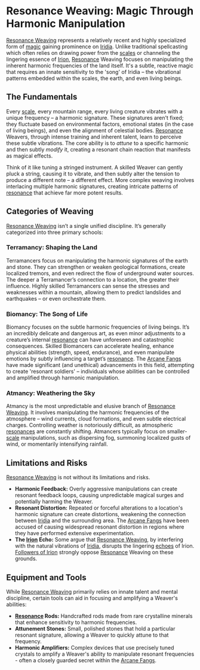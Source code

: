 # Resonance Weaving: Magic Through Harmonic Manipulation

[Resonance Weaving](/raw/20250501/mechanic/resonance-weaving.md) represents a relatively recent and highly specialized form of [magic](/structure/mechanic/magic.md) gaining prominence on [Iridia](/geography/world/iridia.md). Unlike traditional spellcasting which often relies on drawing power from the [scales](/geography/landmark/scale.md) or channeling the lingering essence of [Irion](/being/deity/irion.md), [Resonance](/raw/20250501/resonance/resonance.md) Weaving focuses on manipulating the inherent harmonic frequencies of the land itself. It's a subtle, reactive magic that requires an innate sensitivity to the 'song' of Iridia – the vibrational patterns embedded within the scales, the earth, and even living beings.

## The Fundamentals

Every [scale](/geography/landmark/scale.md), every mountain range, every living creature vibrates with a unique frequency – a harmonic signature. These signatures aren't fixed; they fluctuate based on environmental factors, emotional states (in the case of living beings), and even the alignment of celestial bodies. [Resonance](/raw/20250501/resonance/resonance.md) Weavers, through intense training and inherent talent, learn to perceive these subtle vibrations. The core ability is to *attune* to a specific harmonic and then subtly *modify* it, creating a resonant chain reaction that manifests as magical effects.

Think of it like tuning a stringed instrument. A skilled Weaver can gently pluck a string, causing it to vibrate, and then subtly alter the tension to produce a different note – a different effect. More complex weaving involves interlacing multiple harmonic signatures, creating intricate patterns of [resonance](/raw/20250501/resonance/resonance.md) that achieve far more potent results.

## Categories of Weaving

[Resonance Weaving](/raw/20250501/mechanic/resonance-weaving.md) isn’t a single unified discipline. It’s generally categorized into three primary schools:

### Terramancy: Shaping the Land

Terramancers focus on manipulating the harmonic signatures of the earth and stone. They can strengthen or weaken geological formations, create localized tremors, and even redirect the flow of underground water sources. The deeper a Terramancer’s connection to a location, the greater their influence.  Highly skilled Terramancers can sense the stresses and weaknesses within a mountain, allowing them to predict landslides and earthquakes – or even orchestrate them.

### Biomancy: The Song of Life

Biomancy focuses on the subtle harmonic frequencies of living beings.  It’s an incredibly delicate and dangerous art, as even minor adjustments to a creature’s internal [resonance](/raw/20250501/resonance/resonance.md) can have unforeseen and catastrophic consequences. Skilled Biomancers can accelerate healing, enhance physical abilities (strength, speed, endurance), and even manipulate emotions by subtly influencing a target’s [resonance](/raw/20250504/cataclysm/resonance.md).  The [Arcane Fangs](/structure/society/factions/arcane-fangs.md) have made significant (and unethical) advancements in this field, attempting to create 'resonant soldiers' – individuals whose abilities can be controlled and amplified through harmonic manipulation.

### Atmancy: Weathering the Sky

Atmancy is the most unpredictable and elusive branch of [Resonance Weaving](/raw/20250501/mechanic/resonance-weaving.md). It involves manipulating the harmonic frequencies of the atmosphere – wind currents, cloud formations, and even subtle electrical charges. Controlling weather is notoriously difficult, as atmospheric [resonances](/raw/20250501/resonance/resonance.md) are constantly shifting. Atmancers typically focus on smaller-[scale](/geography/landmark/scale.md) manipulations, such as dispersing fog, summoning localized gusts of wind, or momentarily intensifying rainfall.

## Limitations and Risks

[Resonance Weaving](/raw/20250501/mechanic/resonance-weaving.md) is not without its limitations and risks.

*   **Harmonic Feedback:** Overly aggressive manipulations can create resonant feedback loops, causing unpredictable magical surges and potentially harming the Weaver. 
*   **Resonant Distortion:** Repeated or forceful alterations to a location's harmonic signature can create distortions, weakening the connection between [Iridia](/geography/world/iridia.md) and the surrounding area. The [Arcane Fangs](/structure/society/factions/arcane-fangs.md) have been accused of causing widespread resonant distortion in regions where they have performed extensive experimentation.
*   **The [Irion](/being/deity/irion.md) Echo:** Some argue that [Resonance Weaving](/raw/20250501/mechanic/resonance-weaving.md), by interfering with the natural vibrations of [Iridia](/geography/world/iridia.md), disrupts the lingering [echoes](/raw/20250501/soul/echoes.md) of Irion.  [Followers of Irion](/structure/society/factions/followers-of-irion.md) strongly oppose [Resonance](/raw/20250501/resonance/resonance.md) Weaving on these grounds.

## Equipment and Tools

While [Resonance Weaving](/raw/20250501/mechanic/resonance-weaving.md) primarily relies on innate talent and mental discipline, certain tools can aid in focusing and amplifying a Weaver's abilities:

*   **[Resonance](/raw/20250501/resonance/resonance.md) Rods:** Handcrafted rods made from rare crystalline minerals that enhance sensitivity to harmonic frequencies.
*   **Attunement Stones:** Small, polished stones that hold a particular resonant signature, allowing a Weaver to quickly attune to that frequency.
*   **Harmonic Amplifiers:**  Complex devices that use precisely tuned crystals to amplify a Weaver's ability to manipulate resonant frequencies - often a closely guarded secret within the [Arcane Fangs](/structure/society/factions/arcane-fangs.md).
